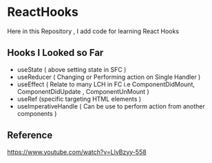 # ReactHooks

Here in this Repository , I add code for learning React Hooks

## Hooks I Looked so Far

- useState ( above setting state in SFC )
- useReducer ( Changing or Performing action on Single Handler )
- useEffect ( Relate to many LCH in FC i.e ComponentDidMount, ComponentDidUpdate , ComponentUnMount )
- useRef (specific targeting HTML elements )
- useImperativeHandle ( Can be use to perform action from another components )

## Reference

https://www.youtube.com/watch?v=LlvBzyy-558

